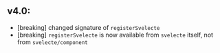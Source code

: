 ## v4.0:

- [breaking] changed signature of `registerSvelecte`
- [breaking] `registerSvelecte` is now available from `svelecte` itself, not from `svelecte/component`
